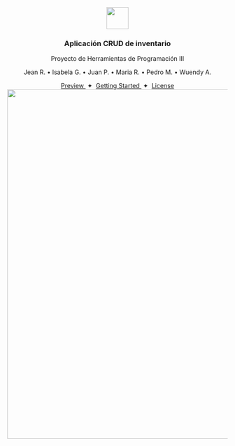 <div align="center">
<img src="https://i.imgur.com/4qD2cji.png" height="50px" width="auto" /> 
<h3>
 Aplicación CRUD de inventario
</h3>
<p>Proyecto de Herramientas de Programación III</p>
<p>Jean R. • Isabela G. • Juan P. • Maria R. • Pedro M. • Wuendy A.</p>
</div>

<div align="center">
    <a href="#" target="_blank">
        Preview
    </a>
    <span>&nbsp;✦&nbsp;</span>
    <a href="#-getting-started">
        Getting Started
    </a>
    <span>&nbsp;✦&nbsp;</span>
    <a href="#-license">
        License
    </a>
</div>

<div align="center">
 <img src="https://i.imgur.com/BLZyofu.png" height="800px" width="auto"/>
